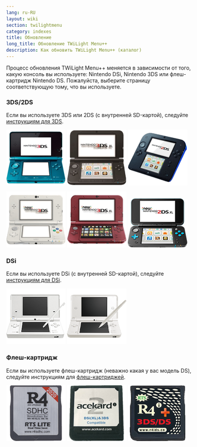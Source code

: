 ```yaml
---
lang: ru-RU
layout: wiki
section: twilightmenu
category: indexes
title: Обновление
long_title: Обновление TWiLight Menu++
description: Как обновить TWiLight Menu++ (каталог)
---
```


Процесс обновления TWiLight Menu++ меняется в зависимости от того, какую консоль вы используете: Nintendo DSi, Nintendo 3DS или флеш-картридж Nintendo DS. Пожалуйста, выберите страницу соответствующую тому, что вы используете.

### 3DS/2DS
Если вы используете 3DS или 2DS (с внутренней SD-картой), следуйте [инструкциям для 3DS](updating-3ds).

[![Nintendo 3DS](/assets/images/consoles/old3ds.png)](updating-3ds) [![Nintendo 3DS XL](/assets/images/consoles/old3dsxl.png)](updating-3ds) [![Nintendo 2DS](/assets/images/consoles/2ds.png)](updating-3ds)

[![New Nintendo 3DS](/assets/images/consoles/new3ds.png)](updating-3ds) [![New Nintendo 3DS XL](/assets/images/consoles/new3dsxl.png)](updating-3ds) [![New Nintendo 2DS XL](/assets/images/consoles/new2dsxl.png)](updating-3ds)

### DSi
Если вы используете DSi (с внутренней SD-картой), следуйте [инструкциям для DSi](updating-dsi).

[![Nintendo DSi](/assets/images/consoles/dsi.png)](updating-dsi) [![Nintendo DSi XL](/assets/images/consoles/dsixl.png)](updating-dsi)

### Флеш-картридж
Если вы используете флеш-картридж (неважно какая у вас модель DS), следуйте инструкциям для [флеш-картриджей](updating-flashcard).

[![Флэш-картридж r4isdhc.com](/assets/images/consoles/r4isdhc.com.png)](updating-flashcard) [![Флеш-картридж Acekard2i](/assets/images/consoles/acekard2i.png)](updating-flashcard) [![Флеш-картридж R4i Gold 3DS Plus](/assets/images/consoles/r4igold3dsplus.png)](updating-flashcard)
